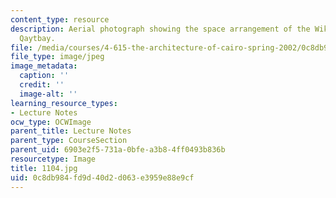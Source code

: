 ```yaml
---
content_type: resource
description: Aerial photograph showing the space arrangement of the Wikala of Sultan
  Qaytbay.
file: /media/courses/4-615-the-architecture-of-cairo-spring-2002/0c8db984fd9d40d2d063e3959e88e9cf_1104.jpg
file_type: image/jpeg
image_metadata:
  caption: ''
  credit: ''
  image-alt: ''
learning_resource_types:
- Lecture Notes
ocw_type: OCWImage
parent_title: Lecture Notes
parent_type: CourseSection
parent_uid: 6903e2f5-731a-0bfe-a3b8-4ff0493b836b
resourcetype: Image
title: 1104.jpg
uid: 0c8db984-fd9d-40d2-d063-e3959e88e9cf
---
```

